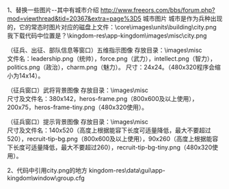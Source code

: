 1、替换一些图片--其中有城市介绍
http://www.freeors.com/bbs/forum.php?mod=viewthread&tid=20367&extra=page%3D5
城市图片
城市是作为兵种出现的，它的常态时图片对应的磁盘上文件：<data>\core\images\units\building\city.png
我下载代码中位置是？\kingdom-res\app-kingdom\images\misc\city.png

（征兵、出征、部队信息等窗口）五维指示图像
存放目录：<kingdom-src>\images\misc\
文件名：leadership.png（统帅），force.png（武力），intellect.png（智力），politics.png（政治），charm.png（魅力）。
尺寸：24x24。（480x320程序会缩小为14x14）。

（征兵窗口）武将背景图像
存放目录：<kingdom-src>\images\misc\
尺寸及文件名：380x142，heros-frame.png（800x600及以上使用），200x75，heros-frame-tiny.png（480x320使用）。

（征兵窗口）提示背景图像
存放目录：<kingdom-src>\images\misc\
尺寸及文件名：140x520（高度上根据能容下长度可适量降低，最大不要超过520），recruit-tip-bg.png（800x600及以上使用），90x260（高度上根据能容下长度可适量降低，最大不要超过260），recruit-tip-bg-tiny.png（480x320使用）。

2、代码中引用city.png的地方
kingdom-res\data\gui\app-kingdom\window\group.cfg